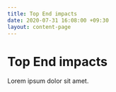 ```yaml
---
title: Top End impacts
date: 2020-07-31 16:08:00 +09:30
layout: content-page
---
```


# Top End impacts

Lorem ipsum dolor sit amet.